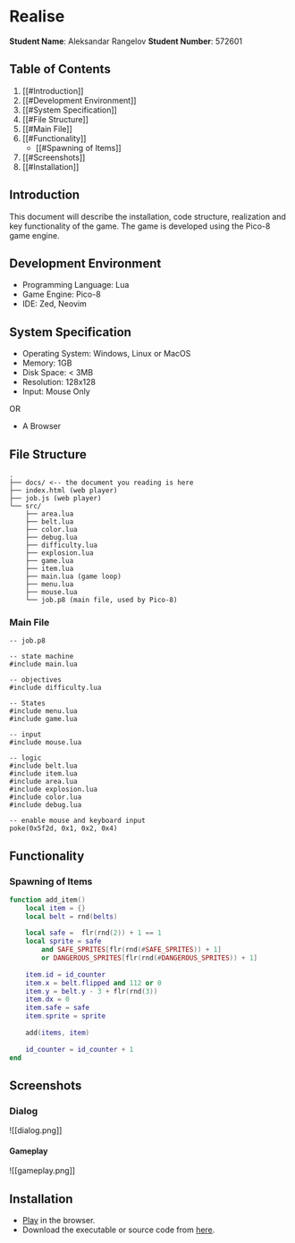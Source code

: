 # Realise

**Student Name**: Aleksandar Rangelov
**Student Number**: 572601 

## Table of Contents

1. [[#Introduction]]
2. [[#Development Environment]]
3. [[#System Specification]]
4. [[#File Structure]]
5. [[#Main File]]
6. [[#Functionality]]
	- [[#Spawning of Items]]
7. [[#Screenshots]]
8. [[#Installation]]
## Introduction

This document will describe the installation, code structure, realization and key functionality of the game. The game is developed using the Pico-8 game engine.

## Development Environment

- Programming Language: Lua
- Game Engine: Pico-8
- IDE: Zed, Neovim

## System Specification

- Operating System: Windows, Linux or MacOS
- Memory: 1GB
- Disk Space: < 3MB
- Resolution: 128x128
- Input: Mouse Only

OR

- A Browser

## File Structure

```
.
├── docs/ <-- the document you reading is here
├── index.html (web player)
├── job.js (web player)
└── src/
    ├── area.lua
    ├── belt.lua
    ├── color.lua
    ├── debug.lua
    ├── difficulty.lua
    ├── explosion.lua
    ├── game.lua
    ├── item.lua
    ├── main.lua (game loop)
    ├── menu.lua
    ├── mouse.lua	
    └── job.p8 (main file, used by Pico-8)
```

### Main File
```
-- job.p8

-- state machine
#include main.lua

-- objectives
#include difficulty.lua

-- States
#include menu.lua
#include game.lua

-- input
#include mouse.lua

-- logic
#include belt.lua
#include item.lua
#include area.lua
#include explosion.lua
#include color.lua
#include debug.lua

-- enable mouse and keyboard input
poke(0x5f2d, 0x1, 0x2, 0x4)
```

## Functionality

### Spawning of Items

```lua
function add_item()
    local item = {}
    local belt = rnd(belts)
    
    local safe =  flr(rnd(2)) + 1 == 1
    local sprite = safe
        and SAFE_SPRITES[flr(rnd(#SAFE_SPRITES)) + 1]
        or DANGEROUS_SPRITES[flr(rnd(#DANGEROUS_SPRITES)) + 1]
    
    item.id = id_counter
    item.x = belt.flipped and 112 or 0
    item.y = belt.y - 3 + flr(rnd(3))
    item.dx = 0
    item.safe = safe
    item.sprite = sprite
    
    add(items, item)
	
    id_counter = id_counter + 1
end
```

## Screenshots

### Dialog

![[dialog.png]]

#### Gameplay

![[gameplay.png]]

## Installation

-  [Play](https://4brn.github.io/job/) in the browser.
- Download the executable or source code from [here](https://github.com/4brn/job/releases).
